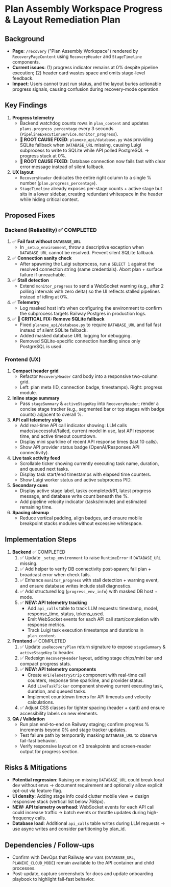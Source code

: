 # Plan Assembly Workspace Progress & Layout Remediation Plan

## Background
- **Page**: `/recovery` ("Plan Assembly Workspace") rendered by `RecoveryPageContent` using `RecoveryHeader` and `StageTimeline` components.
- **Current issues**: (1) progress indicator remains at 0% despite pipeline execution; (2) header card wastes space and omits stage-level feedback.
- **Impact**: Users cannot trust run status, and the layout buries actionable progress signals, causing confusion during recovery-mode operation.

## Key Findings
1. **Progress telemetry**
   - Backend watchdog counts rows in `plan_content` and updates `plans.progress_percentage` every 3 seconds (`PipelineExecutionService.monitor_progress`).
   - **🔴 ROOT CAUSE FIXED**: `planexe_api/database.py` was providing SQLite fallback when `DATABASE_URL` missing, causing Luigi subprocess to write to SQLite while API polled PostgreSQL → progress stuck at 0%.
   - **🔴 ROOT CAUSE FIXED**: Database connection now fails fast with clear error message instead of silent fallback.
2. **UX layout**
   - `RecoveryHeader` dedicates the entire right column to a single % number (`plan.progress_percentage`).
   - `StageTimeline` already exposes per-stage counts + active stage but sits in a lower sidebar, creating redundant whitespace in the header while hiding critical context.

## Proposed Fixes
### Backend (Reliability) ✅ COMPLETED
1. ✅ **Fail fast without `DATABASE_URL`**
   - In `_setup_environment`, throw a descriptive exception when `DATABASE_URL` cannot be resolved. Prevent silent SQLite fallback.
2. ✅ **Connection sanity check**
   - After spawning the Luigi subprocess, run a `SELECT 1` against the resolved connection string (same credentials). Abort plan + surface failure if unreachable.
3. ✅ **Stall detection**
   - Extend `monitor_progress` to send a WebSocket warning (e.g., after 2 polling intervals with zero delta) so the UI reflects stalled pipelines instead of idling at 0%.
4. ✅ **Telemetry**
   - Log masked host info when configuring the environment to confirm the subprocess targets Railway Postgres in production logs.
5. ✅ **🔴 CRITICAL FIX: Remove SQLite fallback**
   - Fixed `planexe_api/database.py` to require `DATABASE_URL` and fail fast instead of silent SQLite fallback.
   - Added masked database URL logging for debugging.
   - Removed SQLite-specific connection handling since only PostgreSQL is used.

### Frontend (UX)
1. **Compact header grid**
   - Refactor `RecoveryHeader` card body into a responsive two-column grid.
   - Left: plan meta (ID, connection badge, timestamps). Right: progress module.
2. **Inline stage summary**
   - Pass `stageSummary` & `activeStageKey` into `RecoveryHeader`; render a concise stage tracker (e.g., segmented bar or top stages with badge counts) adjacent to overall %.
3. **API call telemetry strip**
   - Add real-time API call indicator showing: LLM calls made/successful/failed, current model in use, last API response time, and active timeout countdown.
   - Display mini sparkline of recent API response times (last 10 calls).
   - Show API provider status badge (OpenAI/Responses API connectivity).
4. **Live task activity feed**
   - Scrollable ticker showing currently executing task name, duration, and queued next tasks.
   - Display task start/end timestamps with elapsed time counters.
   - Show Luigi worker status and active subprocess PID.
5. **Secondary cues**
   - Display active stage label, tasks completed/61, latest progress message, and database write count beneath the %.
   - Add pipeline velocity indicator (tasks/minute) and estimated remaining time.
6. **Spacing cleanup**
   - Reduce vertical padding, align badges, and ensure mobile breakpoint stacks modules without excessive whitespace.

## Implementation Steps
1. **Backend** ✅ COMPLETED
   1. ✅ Update `_setup_environment` to raise `RuntimeError` if `DATABASE_URL` missing.
   2. ✅ Add helper to verify DB connectivity post-spawn; fail plan + broadcast error when check fails.
   3. ✅ Enhance `monitor_progress` with stall detection + warning event, and ensure database writes include stall diagnostics.
   4. ✅ Add structured log (`progress_env_info`) with masked DB host + mode.
   5. ✅ **NEW: API telemetry tracking**
      - Add `api_calls` table to track LLM requests: timestamp, model, response_time, status, tokens_used.
      - Emit WebSocket events for each API call start/completion with response metrics.
      - Track Luigi task execution timestamps and durations in `plan_content`.
2. **Frontend** ✅ COMPLETED
   1. ✅ Update `useRecoveryPlan` return signature to expose `stageSummary` & `activeStageKey` to header.
   2. ✅ Redesign `RecoveryHeader` layout, adding stage chips/mini bar and compact progress stats.
   3. ✅ **NEW: API telemetry components**
      - Create `APITelemetryStrip` component with real-time call counters, response time sparkline, and provider status.
      - Add `LiveTaskTicker` component showing current executing task, duration, and queued tasks.
      - Implement countdown timers for API timeouts and velocity calculations.
   4. ✅ Adjust CSS classes for tighter spacing (header + card) and ensure accessibility labels on new elements.
3. **QA / Validation**
   - Run plan end-to-end on Railway staging; confirm progress % increments beyond 0% and stage tracker updates.
   - Test failure path by temporarily masking `DATABASE_URL` to observe fail-fast behavior.
   - Verify responsive layout on ≥3 breakpoints and screen-reader output for progress section.

## Risks & Mitigations
- **Potential regression**: Raising on missing `DATABASE_URL` could break local dev without envs → document requirement and optionally allow explicit opt-out via feature flag.
- **UI density**: Adding stage info could clutter mobile view → design responsive stack (vertical list below 768px).
- **NEW: API telemetry overhead**: WebSocket events for each API call could increase traffic → batch events or throttle updates during high-frequency calls.
- **Database load**: Additional `api_calls` table writes during LLM requests → use async writes and consider partitioning by plan_id.

## Dependencies / Follow-ups
- Confirm with DevOps that Railway env vars (`DATABASE_URL`, `PLANEXE_CLOUD_MODE`) remain available to the API container and child processes.
- Post-update, capture screenshots for docs and update onboarding playbook to highlight fail-fast behavior.
